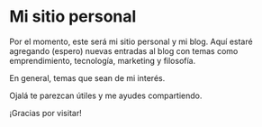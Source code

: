 # Mi sitio personal

Por el momento, este será mi sitio personal y mi blog. Aquí estaré agregando (espero) nuevas entradas al blog con temas como emprendimiento, tecnología, marketing y filosofía.

En general, temas que sean de mi interés.

Ojalá te parezcan útiles y me ayudes compartiendo.

¡Gracias por visitar!

